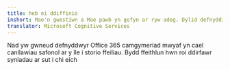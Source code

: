 ```yaml
---
title: heb ei ddiffinio
inshort: Mae'n gwestiwn a Mae pawb yn gofyn ar ryw adeg. Dylid defnyddio SharePoint neu OneDrive ar gyfer busnes?
translator: Microsoft Cognitive Services
---
```



Nad yw gwneud defnyddwyr Office 365 camgymeriad mwyaf yn cael canllawiau safonol ar y lle i storio ffeiliau. Bydd ffeithlun hwn roi ddirfawr syniadau ar sut i chi eich 


